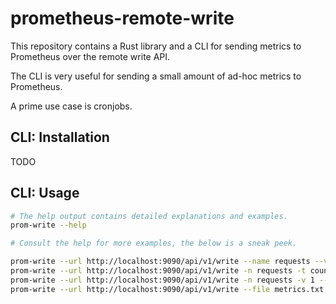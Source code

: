 # prometheus-remote-write

This repository contains a Rust library and a CLI for sending metrics to
Prometheus over the remote write API.

The CLI is very useful for sending a small amount of ad-hoc metrics to Prometheus.

A prime use case is cronjobs.

## CLI: Installation

TODO

## CLI: Usage

```bash
# The help output contains detailed explanations and examples.
prom-write --help

# Consult the help for more examples, the below is a sneak peek.

prom-write --url http://localhost:9090/api/v1/write --name requests --value 1
prom-write --url http://localhost:9090/api/v1/write -n requests -t counter -v 1
prom-write --url http://localhost:9090/api/v1/write -n requests -v 1 --label method=GET -l path=/api/v1/write
prom-write --url http://localhost:9090/api/v1/write --file metrics.txt -l instance=localhost
```


